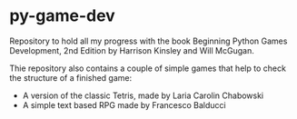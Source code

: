 # py-game-dev

Repository to hold all my progress with the book Beginning Python Games Development, 2nd Edition by Harrison Kinsley and Will McGugan.

Thie repository also contains a couple of simple games that help to check the structure of a finished game:
- A version of the classic Tetris, made by Laria Carolin Chabowski
- A simple text based RPG made by Francesco Balducci
